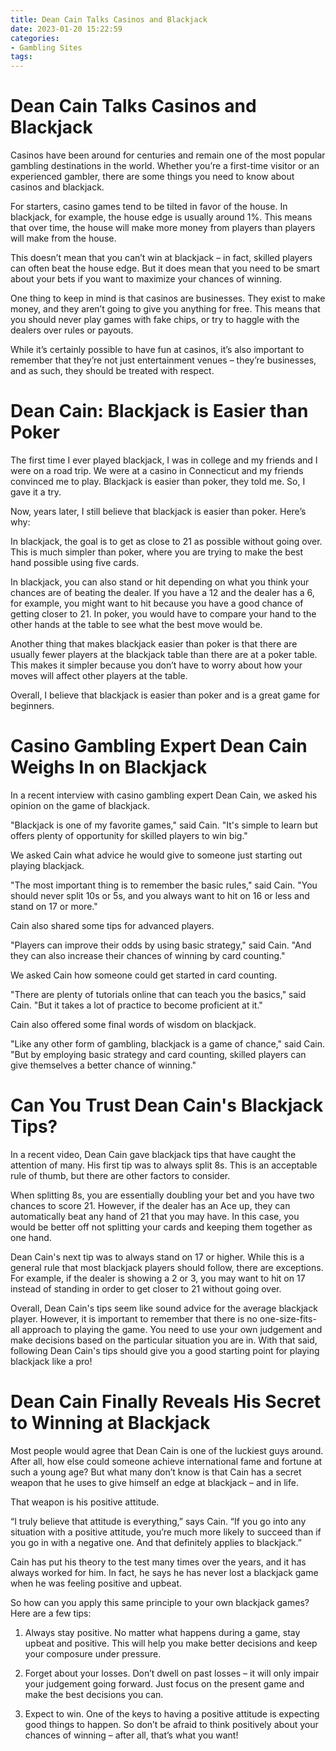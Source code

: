 ```yaml
---
title: Dean Cain Talks Casinos and Blackjack
date: 2023-01-20 15:22:59
categories:
- Gambling Sites
tags:
---
```



#  Dean Cain Talks Casinos and Blackjack

Casinos have been around for centuries and remain one of the most popular gambling destinations in the world. Whether you’re a first-time visitor or an experienced gambler, there are some things you need to know about casinos and blackjack.

For starters, casino games tend to be tilted in favor of the house. In blackjack, for example, the house edge is usually around 1%. This means that over time, the house will make more money from players than players will make from the house.

This doesn’t mean that you can’t win at blackjack – in fact, skilled players can often beat the house edge. But it does mean that you need to be smart about your bets if you want to maximize your chances of winning.

One thing to keep in mind is that casinos are businesses. They exist to make money, and they aren’t going to give you anything for free. This means that you should never play games with fake chips, or try to haggle with the dealers over rules or payouts.

While it’s certainly possible to have fun at casinos, it’s also important to remember that they’re not just entertainment venues – they’re businesses, and as such, they should be treated with respect.

#  Dean Cain: Blackjack is Easier than Poker

The first time I ever played blackjack, I was in college and my friends and I were on a road trip. We were at a casino in Connecticut and my friends convinced me to play. Blackjack is easier than poker, they told me. So, I gave it a try.

Now, years later, I still believe that blackjack is easier than poker. Here’s why:

In blackjack, the goal is to get as close to 21 as possible without going over. This is much simpler than poker, where you are trying to make the best hand possible using five cards.

In blackjack, you can also stand or hit depending on what you think your chances are of beating the dealer. If you have a 12 and the dealer has a 6, for example, you might want to hit because you have a good chance of getting closer to 21. In poker, you would have to compare your hand to the other hands at the table to see what the best move would be.

Another thing that makes blackjack easier than poker is that there are usually fewer players at the blackjack table than there are at a poker table. This makes it simpler because you don’t have to worry about how your moves will affect other players at the table.

Overall, I believe that blackjack is easier than poker and is a great game for beginners.

#  Casino Gambling Expert Dean Cain Weighs In on Blackjack

In a recent interview with casino gambling expert Dean Cain, we asked his opinion on the game of blackjack.

"Blackjack is one of my favorite games," said Cain. "It's simple to learn but offers plenty of opportunity for skilled players to win big."

We asked Cain what advice he would give to someone just starting out playing blackjack.

"The most important thing is to remember the basic rules," said Cain. "You should never split 10s or 5s, and you always want to hit on 16 or less and stand on 17 or more."

Cain also shared some tips for advanced players.

"Players can improve their odds by using basic strategy," said Cain. "And they can also increase their chances of winning by card counting."

We asked Cain how someone could get started in card counting.

"There are plenty of tutorials online that can teach you the basics," said Cain. "But it takes a lot of practice to become proficient at it."

Cain also offered some final words of wisdom on blackjack.

"Like any other form of gambling, blackjack is a game of chance," said Cain. "But by employing basic strategy and card counting, skilled players can give themselves a better chance of winning."

#  Can You Trust Dean Cain's Blackjack Tips?

In a recent video, Dean Cain gave blackjack tips that have caught the attention of many. His first tip was to always split 8s. This is an acceptable rule of thumb, but there are other factors to consider.

When splitting 8s, you are essentially doubling your bet and you have two chances to score 21. However, if the dealer has an Ace up, they can automatically beat any hand of 21 that you may have. In this case, you would be better off not splitting your cards and keeping them together as one hand.

Dean Cain's next tip was to always stand on 17 or higher. While this is a general rule that most blackjack players should follow, there are exceptions. For example, if the dealer is showing a 2 or 3, you may want to hit on 17 instead of standing in order to get closer to 21 without going over.

Overall, Dean Cain's tips seem like sound advice for the average blackjack player. However, it is important to remember that there is no one-size-fits-all approach to playing the game. You need to use your own judgement and make decisions based on the particular situation you are in. With that said, following Dean Cain's tips should give you a good starting point for playing blackjack like a pro!

#  Dean Cain Finally Reveals His Secret to Winning at Blackjack

Most people would agree that Dean Cain is one of the luckiest guys around. After all, how else could someone achieve international fame and fortune at such a young age? But what many don’t know is that Cain has a secret weapon that he uses to give himself an edge at blackjack – and in life.

That weapon is his positive attitude.

“I truly believe that attitude is everything,” says Cain. “If you go into any situation with a positive attitude, you’re much more likely to succeed than if you go in with a negative one. And that definitely applies to blackjack.”

Cain has put his theory to the test many times over the years, and it has always worked for him. In fact, he says he has never lost a blackjack game when he was feeling positive and upbeat.

So how can you apply this same principle to your own blackjack games? Here are a few tips:

1. Always stay positive. No matter what happens during a game, stay upbeat and positive. This will help you make better decisions and keep your composure under pressure.

2. Forget about your losses. Don’t dwell on past losses – it will only impair your judgement going forward. Just focus on the present game and make the best decisions you can.

3. Expect to win. One of the keys to having a positive attitude is expecting good things to happen. So don’t be afraid to think positively about your chances of winning – after all, that’s what you want!